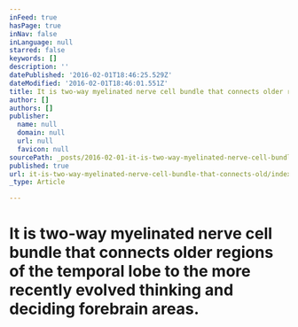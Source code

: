 ```yaml
---
inFeed: true
hasPage: true
inNav: false
inLanguage: null
starred: false
keywords: []
description: ''
datePublished: '2016-02-01T18:46:25.529Z'
dateModified: '2016-02-01T18:46:01.551Z'
title: It is two-way myelinated nerve cell bundle that connects older regions of the temporal lobe to the more recently evolved thinking and deciding forebrain areas.
author: []
authors: []
publisher:
  name: null
  domain: null
  url: null
  favicon: null
sourcePath: _posts/2016-02-01-it-is-two-way-myelinated-nerve-cell-bundle-that-connects-old.md
published: true
url: it-is-two-way-myelinated-nerve-cell-bundle-that-connects-old/index.html
_type: Article

---
```

# It is two-way myelinated nerve cell bundle that connects older regions of the temporal lobe to the more recently evolved thinking and deciding forebrain areas.